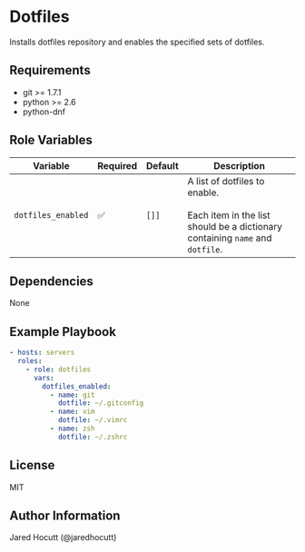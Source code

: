 Dotfiles
=========

Installs dotfiles repository and enables the specified sets of dotfiles.

Requirements
------------

- git >= 1.7.1
- python >= 2.6
- python-dnf

Role Variables
--------------

| Variable           | Required | Default | Description                                                                                                        |
| ------------------ | -------- | ------- | ------------------------------------------------------------------------------------------------------------------ |
| `dotfiles_enabled` | &#9989;  | `[]]`   | A list of dotfiles to enable.<br><br>Each item in the list should be a dictionary containing `name` and `dotfile`. |

Dependencies
------------

None

Example Playbook
----------------

```yaml
- hosts: servers
  roles:
    - role: dotfiles
      vars:
        dotfiles_enabled:
          - name: git
            dotfile: ~/.gitconfig
          - name: vim
            dotfile: ~/.vimrc
          - name: zsh
            dotfile: ~/.zshrc
```

License
-------

MIT

Author Information
------------------

Jared Hocutt (@jaredhocutt)
